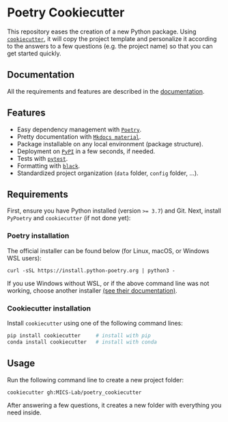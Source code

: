# Poetry Cookiecutter

This repository eases the creation of a new Python package. Using [`cookiecutter`](https://cookiecutter.readthedocs.io/en/stable/index.html), it will copy the project template and personalize it according to the answers to a few questions (e.g. the project name) so that you can get started quickly.

## Documentation

All the requirements and features are described in the [documentation](https://mics-lab.github.io/poetry_cookiecutter/).

## Features
- Easy dependency management with [`Poetry`](https://python-poetry.org/).
- Pretty documentation with [`Mkdocs material`](https://squidfunk.github.io/mkdocs-material/).
- Package installable on any local environment (package structure).
- Deployment on [`PyPI`](https://pypi.org/) in a few seconds, if needed.
- Tests with [`pytest`](https://docs.pytest.org/en/7.1.x/).
- Formatting with [`black`](https://github.com/psf/black).
- Standardized project organization (`data` folder, `config` folder, ...).

## Requirements
First, ensure you have Python installed (version `>= 3.7`) and Git. Next, install `PyPoetry` and `cookiecutter` (if not done yet):
### Poetry installation

The official installer can be found below (for Linux, macOS, or Windows WSL users):

```
curl -sSL https://install.python-poetry.org | python3 -
```

If you use Windows without WSL, or if the above command line was not working, choose another installer [(see their documentation)](https://python-poetry.org/docs/#installation).

### Cookiecutter installation
Install `cookiecutter` using one of the following command lines:

```bash
pip install cookiecutter     # install with pip
conda install cookiecutter   # install with conda
```

## Usage

Run the following command line to create a new project folder:
```bash
cookiecutter gh:MICS-Lab/poetry_cookiecutter
```
After answering a few questions, it creates a new folder with everything you need inside.
